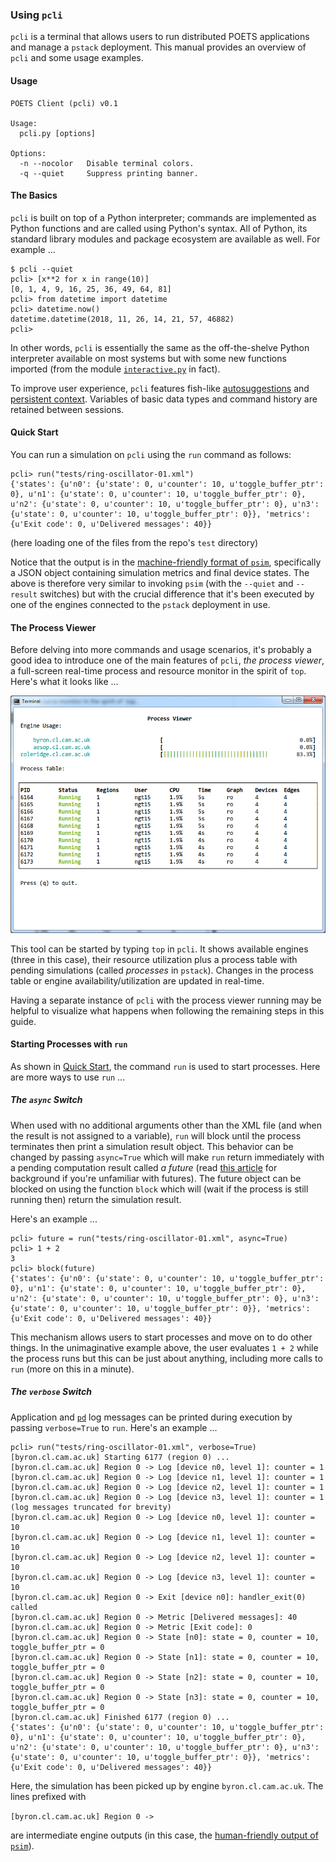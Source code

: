 ### Using `pcli`

`pcli` is a terminal that allows users to run distributed POETS applications
and manage a `pstack` deployment. This manual provides an overview of `pcli`
and some usage examples.

#### Usage

```
POETS Client (pcli) v0.1

Usage:
  pcli.py [options]

Options:
  -n --nocolor   Disable terminal colors.
  -q --quiet     Suppress printing banner.
```

#### The Basics

`pcli` is built on top of a Python interpreter; commands are implemented as
Python functions and are called using Python's syntax. All of Python, its
standard library modules and package ecosystem are available as well. For
example ...

```
$ pcli --quiet
pcli> [x**2 for x in range(10)]
[0, 1, 4, 9, 16, 25, 36, 49, 64, 81]
pcli> from datetime import datetime
pcli> datetime.now()
datetime.datetime(2018, 11, 26, 14, 21, 57, 46882)
pcli>
```

In other words, `pcli` is essentially the same as the off-the-shelve Python
interpreter available on most systems but with some new functions imported
(from the module [`interactive.py`](../py/interactive.py) in fact).

To improve user experience, `pcli` features fish-like [autosuggestions](https://fishshell.com/docs/current/tutorial.html#tut_autosuggestions) and
[persistent context](http://docs.http-prompt.com/en/latest/user-guide.html#persistent-context). Variables of basic data types and command history are retained between
sessions.

#### Quick Start

You can run a simulation on `pcli` using the `run` command as follows:

```
pcli> run("tests/ring-oscillator-01.xml")
{'states': {u'n0': {u'state': 0, u'counter': 10, u'toggle_buffer_ptr': 0}, u'n1': {u'state': 0, u'counter': 10, u'toggle_buffer_ptr': 0}, u'n2': {u'state': 0, u'counter': 10, u'toggle_buffer_ptr': 0}, u'n3': {u'state': 0, u'counter': 10, u'toggle_buffer_ptr': 0}}, 'metrics': {u'Exit code': 0, u'Delivered messages': 40}}
```

(here loading one of the files from the repo's `test` directory)

Notice that the output is in the [machine-friendly format of
`psim`](psim.md#output-formats), specifically a JSON object containing
simulation metrics and final device states. The above is therefore very
similar to invoking `psim` (with the `--quiet` and `--result` switches) but
with the crucial difference that it's been executed by one of the engines
connected to the `pstack` deployment in use.

#### The Process Viewer

Before delving into more commands and  usage scenarios, it's probably a good
idea to introduce one of the main features of `pcli`, _the process viewer_, a
full-screen real-time process and resource monitor in the spirit of `top`.
Here's what it looks like ...

<p align="center">
	<img src="pcli-top.png"/>
</p>

This tool can be started by typing `top` in `pcli`. It shows available engines
(three in this case), their resource utilization plus a process table with
pending simulations (called _processes_ in `pstack`). Changes in the process
table or engine availability/utilization are updated in real-time.

Having a separate instance of `pcli` with the process viewer running may be
helpful to visualize what happens when following the remaining steps in this
guide.

#### Starting Processes with `run`

As shown in [Quick Start](#quick-start), the command `run` is used to start
processes. Here are more ways to use `run` ...

##### The `async` Switch

When used with no additional arguments other than the XML file (and when the
result is not assigned to a variable), `run` will block until the process
terminates then print a simulation result object. This behavior can be changed
by passing `async=True` which will make `run` return immediately with a
pending computation result called _a future_ (read [this
article](https://en.m.wikipedia.org/wiki/Futures_and_promises) for background
if you're unfamiliar with futures). The future object can be blocked on using
the function `block` which will (wait if the process is still running then)
return the simulation result.

Here's an example ...

```
pcli> future = run("tests/ring-oscillator-01.xml", async=True)
pcli> 1 + 2
3
pcli> block(future)
{'states': {u'n0': {u'state': 0, u'counter': 10, u'toggle_buffer_ptr': 0}, u'n1': {u'state': 0, u'counter': 10, u'toggle_buffer_ptr': 0}, u'n2': {u'state': 0, u'counter': 10, u'toggle_buffer_ptr': 0}, u'n3': {u'state': 0, u'counter': 10, u'toggle_buffer_ptr': 0}}, 'metrics': {u'Exit code': 0, u'Delivered messages': 40}}
```

This mechanism allows users to start processes and move on to do other things.
In the unimaginative example above, the user evaluates `1 + 2` while the
process runs but this can be just about anything, including more calls to
`run` (more on this in a minute).

##### The `verbose` Switch

Application and [`pd`](organization.md#2-poets-daemon-pd) log messages can be
printed during execution by passing `verbose=True` to `run`. Here's an example
...

```
pcli> run("tests/ring-oscillator-01.xml", verbose=True)
[byron.cl.cam.ac.uk] Starting 6177 (region 0) ...
[byron.cl.cam.ac.uk] Region 0 -> Log [device n0, level 1]: counter = 1
[byron.cl.cam.ac.uk] Region 0 -> Log [device n1, level 1]: counter = 1
[byron.cl.cam.ac.uk] Region 0 -> Log [device n2, level 1]: counter = 1
[byron.cl.cam.ac.uk] Region 0 -> Log [device n3, level 1]: counter = 1
(log messages truncated for brevity)
[byron.cl.cam.ac.uk] Region 0 -> Log [device n0, level 1]: counter = 10
[byron.cl.cam.ac.uk] Region 0 -> Log [device n1, level 1]: counter = 10
[byron.cl.cam.ac.uk] Region 0 -> Log [device n2, level 1]: counter = 10
[byron.cl.cam.ac.uk] Region 0 -> Log [device n3, level 1]: counter = 10
[byron.cl.cam.ac.uk] Region 0 -> Exit [device n0]: handler_exit(0) called
[byron.cl.cam.ac.uk] Region 0 -> Metric [Delivered messages]: 40
[byron.cl.cam.ac.uk] Region 0 -> Metric [Exit code]: 0
[byron.cl.cam.ac.uk] Region 0 -> State [n0]: state = 0, counter = 10, toggle_buffer_ptr = 0
[byron.cl.cam.ac.uk] Region 0 -> State [n1]: state = 0, counter = 10, toggle_buffer_ptr = 0
[byron.cl.cam.ac.uk] Region 0 -> State [n2]: state = 0, counter = 10, toggle_buffer_ptr = 0
[byron.cl.cam.ac.uk] Region 0 -> State [n3]: state = 0, counter = 10, toggle_buffer_ptr = 0
[byron.cl.cam.ac.uk] Finished 6177 (region 0) ...
{'states': {u'n0': {u'state': 0, u'counter': 10, u'toggle_buffer_ptr': 0}, u'n1': {u'state': 0, u'counter': 10, u'toggle_buffer_ptr': 0}, u'n2': {u'state': 0, u'counter': 10, u'toggle_buffer_ptr': 0}, u'n3': {u'state': 0, u'counter': 10, u'toggle_buffer_ptr': 0}}, 'metrics': {u'Exit code': 0, u'Delivered messages': 40}}
```

Here, the simulation has been picked up by engine `byron.cl.cam.ac.uk`. The
lines prefixed with

`[byron.cl.cam.ac.uk] Region 0 -> `

are intermediate engine outputs (in this case, the [human-friendly output of
`psim`](psim.md#output-formats)).
